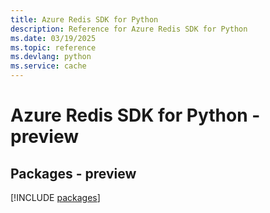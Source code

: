 ```yaml
---
title: Azure Redis SDK for Python
description: Reference for Azure Redis SDK for Python
ms.date: 03/19/2025
ms.topic: reference
ms.devlang: python
ms.service: cache
---
```

# Azure Redis SDK for Python - preview
## Packages - preview
[!INCLUDE [packages](redis-index.md)]